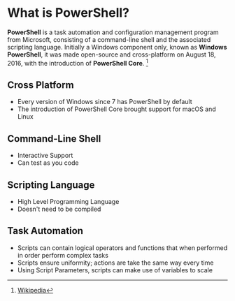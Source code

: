 # What is PowerShell?

**PowerShell** is a task automation and configuration management program from Microsoft, consisting of a command-line shell and the associated scripting language. Initially a Windows component only, known as **Windows PowerShell**, it was made open-source and cross-platform on August 18, 2016, with the introduction of **PowerShell Core**. [^1]

[^1]: [Wikipedia](https://en.wikipedia.org/wiki/PowerShell "Wikipedia")

## Cross Platform

- Every version of Windows since 7 has PowerShell by default
- The introduction of PowerShell Core brought support for macOS and Linux
## Command-Line Shell

- Interactive Support
- Can test as you code
## Scripting Language

- High Level Programming Language
- Doesn't need to be compiled
## Task Automation

- Scripts can contain logical operators and functions that when performed in order perform complex tasks
- Scripts ensure uniformity; actions are take the same way every time
- Using Script Parameters, scripts can make use of variables to scale


